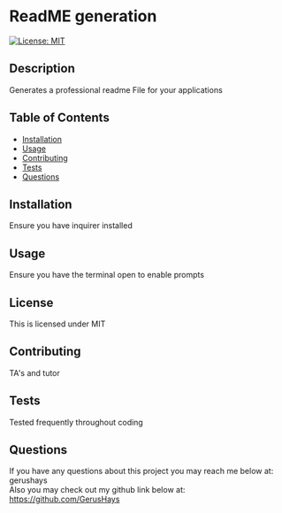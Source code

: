 
# ReadME generation
[![License: MIT](https://img.shields.io/badge/License-MIT-yellow.svg)](https://opensource.org/licenses/MIT)
## Description 
Generates a professional readme File for your applications

## Table of Contents
* [Installation](#installation)
* [Usage](#usage)
* [Contributing](#contributing)
* [Tests](#tests)
* [Questions](#questions)

## Installation 
Ensure you have inquirer installed

## Usage 
Ensure you have the terminal open to enable prompts

## License
This is licensed under MIT


## Contributing 
TA's and tutor

## Tests 
Tested frequently throughout coding

## Questions
If you have any questions about this project you may reach me below at: </br> 
gerushays</br>
Also you may check out my github link below at: </br>
https://github.com/GerusHays

